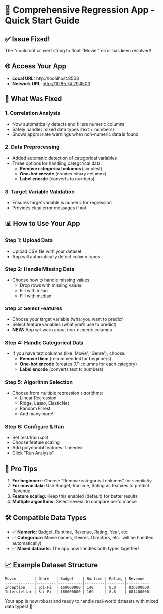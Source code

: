 # 🚀 Comprehensive Regression App - Quick Start Guide

## ✅ **Issue Fixed!**
The "could not convert string to float: 'Movie'" error has been resolved!

## 🌐 **Access Your App**
- **Local URL:** http://localhost:8503
- **Network URL:** http://10.85.74.29:8503

## 🔧 **What Was Fixed**

### 1. **Correlation Analysis**
- Now automatically detects and filters numeric columns
- Safely handles mixed data types (text + numbers)
- Shows appropriate warnings when non-numeric data is found

### 2. **Data Preprocessing**
- Added automatic detection of categorical variables
- Three options for handling categorical data:
  - **Remove categorical columns** (simplest)
  - **One-hot encode** (creates binary columns)
  - **Label encode** (converts to numbers)

### 3. **Target Variable Validation**
- Ensures target variable is numeric for regression
- Provides clear error messages if not

## 📊 **How to Use Your App**

### Step 1: Upload Data
- Upload CSV file with your dataset
- App will automatically detect column types

### Step 2: Handle Missing Data
- Choose how to handle missing values:
  - Drop rows with missing values
  - Fill with mean
  - Fill with median

### Step 3: Select Features
- Choose your target variable (what you want to predict)
- Select feature variables (what you'll use to predict)
- **NEW:** App will warn about non-numeric columns

### Step 4: Handle Categorical Data
- If you have text columns (like 'Movie', 'Genre'), choose:
  - **Remove them** (recommended for beginners)
  - **One-hot encode** (creates 0/1 columns for each category)
  - **Label encode** (converts text to numbers)

### Step 5: Algorithm Selection
- Choose from multiple regression algorithms:
  - Linear Regression
  - Ridge, Lasso, ElasticNet
  - Random Forest
  - And many more!

### Step 6: Configure & Run
- Set test/train split
- Choose feature scaling
- Add polynomial features if needed
- Click "Run Analysis" 

## 🎯 **Pro Tips**

1. **For beginners:** Choose "Remove categorical columns" for simplicity
2. **For movie data:** Use Budget, Runtime, Rating as features to predict Revenue
3. **Feature scaling:** Keep this enabled (default) for better results
4. **Multiple algorithms:** Select several to compare performance

## 🛠 **Compatible Data Types**
- ✅ **Numeric:** Budget, Runtime, Revenue, Rating, Year, etc.
- ✅ **Categorical:** Movie names, Genres, Directors, etc. (will be handled automatically)
- ✅ **Mixed datasets:** The app now handles both types together!

## 📈 **Example Dataset Structure**
```
Movie        | Genre   | Budget    | Runtime | Rating | Revenue
-------------|---------|-----------|---------|--------|----------
Inception    | Sci-Fi  | 160000000 | 148     | 8.8    | 836800000
Interstellar | Sci-Fi  | 165000000 | 169     | 8.6    | 681400000
```

Your app is now robust and ready to handle real-world datasets with mixed data types! 🎉